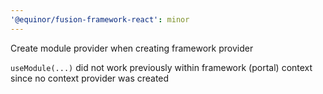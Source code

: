 ```yaml
---
'@equinor/fusion-framework-react': minor
---
```


Create module provider when creating framework provider

```useModule(...)``` did not work previously within framework (portal) context since no context provider was created
